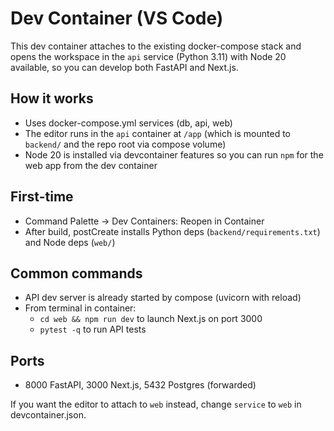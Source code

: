 # Dev Container (VS Code)

This dev container attaches to the existing docker-compose stack and opens the workspace in the `api` service (Python 3.11) with Node 20 available, so you can develop both FastAPI and Next.js.

## How it works

- Uses docker-compose.yml services (db, api, web)
- The editor runs in the `api` container at `/app` (which is mounted to `backend/` and the repo root via compose volume)
- Node 20 is installed via devcontainer features so you can run `npm` for the web app from the dev container

## First-time

- Command Palette → Dev Containers: Reopen in Container
- After build, postCreate installs Python deps (`backend/requirements.txt`) and Node deps (`web/`)

## Common commands

- API dev server is already started by compose (uvicorn with reload)
- From terminal in container:
  - `cd web && npm run dev` to launch Next.js on port 3000
  - `pytest -q` to run API tests

## Ports

- 8000 FastAPI, 3000 Next.js, 5432 Postgres (forwarded)

If you want the editor to attach to `web` instead, change `service` to `web` in devcontainer.json.
